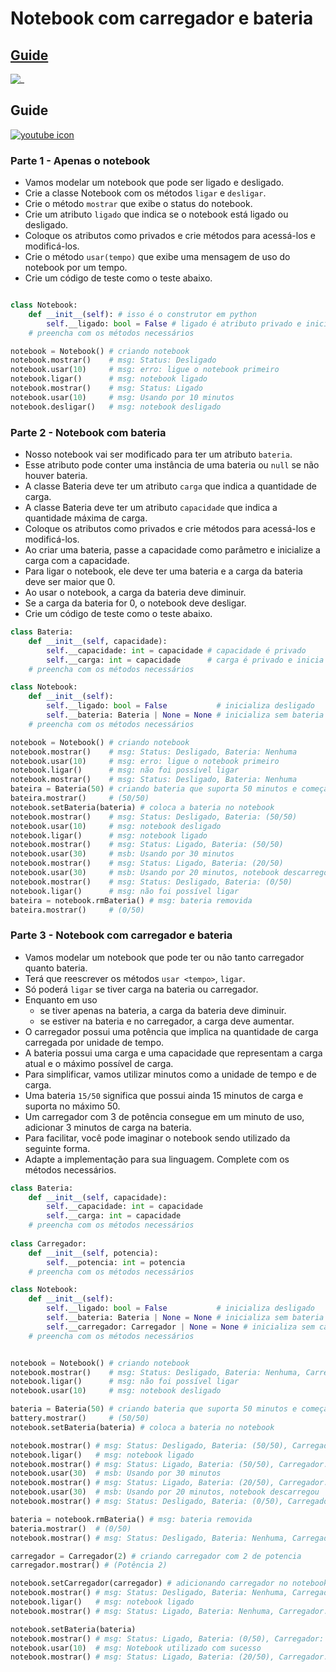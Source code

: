 
# Notebook com carregador e bateria

<!-- toch -->
[Guide](#guide)
--
<!-- toch -->

![_](https://raw.githubusercontent.com/qxcodepoo/arcade/master/base/notebook/cover.jpg)

## Guide

[![youtube icon](https://raw.githubusercontent.com/qxcodepoo/arcade/master/base/notebook/../youguide.png)](https://youtu.be/EI0Qa8OgucQ?si=oKj11d9DYFFH0kle)

### Parte 1 - Apenas o notebook

- Vamos modelar um notebook que pode ser ligado e desligado.
- Crie a classe Notebook com os métodos `ligar` e `desligar`.
- Crie o método `mostrar` que exibe o status do notebook.
- Crie um atributo `ligado` que indica se o notebook está ligado ou desligado.
- Coloque os atributos como privados e crie métodos para acessá-los e modificá-los.
- Crie o método `usar(tempo)` que exibe uma mensagem de uso do notebook por um tempo.
- Crie um código de teste como o teste abaixo.

```python

class Notebook:
    def __init__(self): # isso é o construtor em python
        self.__ligado: bool = False # ligado é atributo privado e inicializa com false
    # preencha com os métodos necessários

notebook = Notebook() # criando notebook
notebook.mostrar()    # msg: Status: Desligado
notebook.usar(10)     # msg: erro: ligue o notebook primeiro
notebook.ligar()      # msg: notebook ligado
notebook.mostrar()    # msg: Status: Ligado
notebook.usar(10)     # msg: Usando por 10 minutos
notebook.desligar()   # msg: notebook desligado
```

### Parte 2 - Notebook com bateria

- Nosso notebook vai ser modificado para ter um atributo `bateria`.
- Esse atributo pode conter uma instância de uma bateria ou `null` se não houver bateria.
- A classe Bateria deve ter um atributo `carga` que indica a quantidade de carga.
- A classe Bateria deve ter um atributo `capacidade` que indica a quantidade máxima de carga.
- Coloque os atributos como privados e crie métodos para acessá-los e modificá-los.
- Ao criar uma bateria, passe a capacidade como parâmetro e inicialize a carga com a capacidade.
- Para ligar o notebook, ele deve ter uma bateria e a carga da bateria deve ser maior que 0.
- Ao usar o notebook, a carga da bateria deve diminuir.
- Se a carga da bateria for 0, o notebook deve desligar.
- Crie um código de teste como o teste abaixo.

```python
class Bateria:
    def __init__(self, capacidade):
        self.__capacidade: int = capacidade # capacidade é privado
        self.__carga: int = capacidade      # carga é privado e inicia com capacidade
    # preencha com os métodos necessários

class Notebook:
    def __init__(self):
        self.__ligado: bool = False           # inicializa desligado
        self.__bateria: Bateria | None = None # inicializa sem bateria
    # preencha com os métodos necessários

notebook = Notebook() # criando notebook
notebook.mostrar()    # msg: Status: Desligado, Bateria: Nenhuma
notebook.usar(10)     # msg: erro: ligue o notebook primeiro
notebook.ligar()      # msg: não foi possível ligar
notebook.mostrar()    # msg: Status: Desligado, Bateria: Nenhuma
bateira = Bateria(50) # criando bateria que suporta 50 minutos e começa carregada
bateira.mostrar()     # (50/50)
notebook.setBateria(bateria) # coloca a bateria no notebook
notebook.mostrar()    # msg: Status: Desligado, Bateria: (50/50)
notebook.usar(10)     # msg: notebook desligado
notebook.ligar()      # msg: notebook ligado
notebook.mostrar()    # msg: Status: Ligado, Bateria: (50/50)
notebook.usar(30)     # msb: Usando por 30 minutos
notebook.mostrar()    # msg: Status: Ligado, Bateria: (20/50)
notebook.usar(30)     # msb: Usando por 20 minutos, notebook descarregou
notebook.mostrar()    # msg: Status: Desligado, Bateria: (0/50)
notebook.ligar()      # msg: não foi possível ligar
bateira = notebook.rmBateria() # msg: bateria removida
bateira.mostrar()     # (0/50)
```

### Parte 3 - Notebook com carregador e bateria

- Vamos modelar um notebook que pode ter ou não tanto carregador quanto bateria.
- Terá que reescrever os métodos `usar <tempo>`, `ligar`.
- Só poderá `ligar` se tiver carga na bateria ou carregador.
- Enquanto em uso
  - se tiver apenas na bateria, a carga da bateria deve diminuir.
  - se estiver na bateria e no carregador, a carga deve aumentar.
- O carregador possui uma potência que implica na quantidade de carga carregada por unidade de tempo.
- A bateria possui uma carga e uma capacidade que representam a carga atual e o máximo possível de carga.
- Para simplificar, vamos utilizar minutos como a unidade de tempo e de carga.
- Uma bateria `15/50` significa que possui ainda 15 minutos de carga e suporta no máximo 50.
- Um carregador com 3 de potência consegue em um minuto de uso, adicionar 3 minutos de carga na bateria.
- Para facilitar, você pode imaginar o notebook sendo utilizado da seguinte forma.
- Adapte a implementação para sua linguagem. Complete com os métodos necessários.

```python
class Bateria:
    def __init__(self, capacidade):
        self.__capacidade: int = capacidade
        self.__carga: int = capacidade
    # preencha com os métodos necessários
  
class Carregador:
    def __init__(self, potencia):
        self.__potencia: int = potencia
    # preencha com os métodos necessários

class Notebook:
    def __init__(self):
        self.__ligado: bool = False           # inicializa desligado
        self.__bateria: Bateria | None = None # inicializa sem bateria
        self.__carregador: Carregador | None = None # inicializa sem carregador
    # preencha com os métodos necessários


notebook = Notebook() # criando notebook
notebook.mostrar()    # msg: Status: Desligado, Bateria: Nenhuma, Carregador: Desconectado
notebook.ligar()      # msg: não foi possível ligar
notebook.usar(10)     # msg: notebook desligado

bateria = Bateria(50) # criando bateria que suporta 50 minutos e começa carregada
battery.mostrar()     # (50/50)
notebook.setBateria(bateria) # coloca a bateria no notebook

notebook.mostrar() # msg: Status: Desligado, Bateria: (50/50), Carregador: Desconectado
notebook.ligar()   # msg: notebook ligado
notebook.mostrar() # msg: Status: Ligado, Bateria: (50/50), Carregador: Desconectado
notebook.usar(30)  # msb: Usando por 30 minutos
notebook.mostrar() # msg: Status: Ligado, Bateria: (20/50), Carregador: Desconectado
notebook.usar(30)  # msb: Usando por 20 minutos, notebook descarregou
notebook.mostrar() # msg: Status: Desligado, Bateria: (0/50), Carregador: Desconectado

bateria = notebook.rmBateria() # msg: bateria removida
bateria.mostrar()  # (0/50)
notebook.mostrar() # msg: Status: Desligado, Bateria: Nenhuma, Carregador: Desconectado

carregador = Carregador(2) # criando carregador com 2 de potencia
carregador.mostrar() # (Potência 2)

notebook.setCarregador(carregador) # adicionando carregador no notebook
notebook.mostrar() # msg: Status: Desligado, Bateria: Nenhuma, Carregador: (Potência 2)
notebook.ligar()   # msg: notebook ligado
notebook.mostrar() # msg: Status: Ligado, Bateria: Nenhuma, Carregador: (Potência 2)

notebook.setBateria(bateria)
notebook.mostrar() # msg: Status: Ligado, Bateria: (0/50), Carregador: (Potência 2)
notebook.usar(10)  # msg: Notebook utilizado com sucesso
notebook.mostrar() # msg: Status: Ligado, Bateria: (20/50), Carregador: (Potência 2)
```
